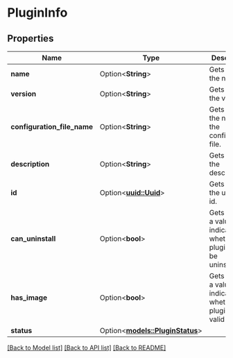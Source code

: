# PluginInfo

## Properties

Name | Type | Description | Notes
------------ | ------------- | ------------- | -------------
**name** | Option<**String**> | Gets or sets the name. | [optional]
**version** | Option<**String**> | Gets or sets the version. | [optional]
**configuration_file_name** | Option<**String**> | Gets or sets the name of the configuration file. | [optional]
**description** | Option<**String**> | Gets or sets the description. | [optional]
**id** | Option<[**uuid::Uuid**](uuid::Uuid.md)> | Gets or sets the unique id. | [optional]
**can_uninstall** | Option<**bool**> | Gets or sets a value indicating whether the plugin can be uninstalled. | [optional]
**has_image** | Option<**bool**> | Gets or sets a value indicating whether this plugin has a valid image. | [optional]
**status** | Option<[**models::PluginStatus**](PluginStatus.md)> |  | [optional]

[[Back to Model list]](../README.md#documentation-for-models) [[Back to API list]](../README.md#documentation-for-api-endpoints) [[Back to README]](../README.md)


